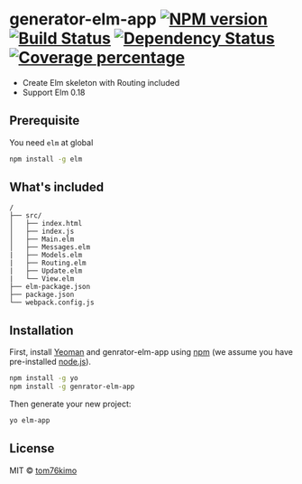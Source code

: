 # generator-elm-app [![NPM version][npm-image]][npm-url] [![Build Status][travis-image]][travis-url] [![Dependency Status][daviddm-image]][daviddm-url] [![Coverage percentage][coveralls-image]][coveralls-url]
> 

 - Create Elm skeleton with Routing included
 - Support Elm 0.18

## Prerequisite

You need `elm` at global

```bash
npm install -g elm
```

## What's included
```
/
├── src/
│   ├── index.html
│   ├── index.js
│   ├── Main.elm
│   ├── Messages.elm
|   ├── Models.elm
|   ├── Routing.elm
|   ├── Update.elm
|   └── View.elm
├── elm-package.json
├── package.json
└── webpack.config.js
```

## Installation

First, install [Yeoman](http://yeoman.io) and genrator-elm-app using [npm](https://www.npmjs.com/) (we assume you have pre-installed [node.js](https://nodejs.org/)).

```bash
npm install -g yo
npm install -g genrator-elm-app
```

Then generate your new project:

```bash
yo elm-app
```

## License

MIT © [tom76kimo]()


[npm-image]: https://badge.fury.io/js/generator-elm-app.svg
[npm-url]: https://npmjs.org/package/generator-elm-app
[travis-image]: https://travis-ci.org/tom76kimo/generator-elm-app.svg?branch=master
[travis-url]: https://travis-ci.org/tom76kimo/generator-elm-app
[daviddm-image]: https://david-dm.org/tom76kimo/generator-elm-app.svg?theme=shields.io
[daviddm-url]: https://david-dm.org/tom76kimo/generator-elm-app
[coveralls-image]: https://coveralls.io/repos/tom76kimo/generator-elm-app/badge.svg
[coveralls-url]: https://coveralls.io/r/tom76kimo/generator-elm-app
